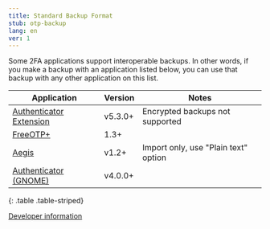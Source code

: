 ```yaml
---
title: Standard Backup Format
stub: otp-backup
lang: en
ver: 1
---
```


Some 2FA applications support interoperable backups. In other words, if you make a backup with an application listed below, you can use that backup with any other application on this list.

| Application | Version | Notes |
| ----------- | ------- | ----- |
| [Authenticator Extension](https://authenticator.cc) | v5.3.0+ | Encrypted backups not supported |
| [FreeOTP+](https://github.com/helloworld1/FreeOTPPlus) | 1.3+ | |
| [Aegis](https://getaegis.app/) | v1.2+ | Import only, use "Plain text" option |
| [Authenticator (GNOME)](https://flathub.org/apps/details/com.belmoussaoui.Authenticator) | v4.0.0+ |  |
{: .table .table-striped}


[Developer information](otp-backup-developer)
